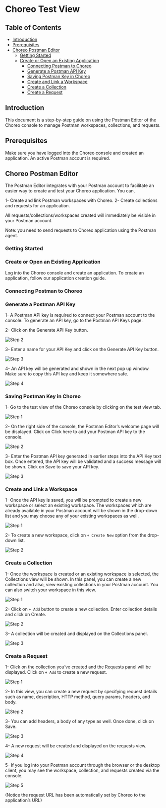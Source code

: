 # Choreo Test View 

## Table of Contents
<!--ts-->

- [Introduction](#Introduction)
- [Prerequisites](#Prerequisites)
- [Choreo Postman Editor](#Choreo-Postman-Editor)
  - [Getting Started](#Getting-Started)
  - [Create or Open an Existing Application](#Create-or-Open-an-Existing-Application)
    - [Connecting Postman to Choreo](#Connecting-Postman-to-Choreo)
    - [Generate a Postman API Key](#Generate-a-Postman-API-Key)
    - [Saving Postman Key in Choreo](#Saving-Postman-Key-in-Choreo)
    - [Create and Link a Workspace](#Create-and-Link-a-Workspace)
    - [Create a Collection](#Create-a-Collection)
    - [Create a Request](#Create-a-Request)

<!--te-->

## Introduction 

This document is a step-by-step guide on using the Postman Editor of the Choreo console to manage Postman workspaces, collections, and requests.

## Prerequisites 
Make sure you have logged into the Choreo console and created an application.
An active Postman account is required.

## Choreo Postman Editor
The Postman Editor integrates with your Postman account to facilitate an easier way to create and test your Choreo application. You can,

1- Create and link Postman workspaces with Choreo.
2- Create collections and requests for an application.

All requests/collections/workspaces created will immediately be visible in your Postman account.

Note: you need to send requests to Choreo application using the Postman agent.

### Getting Started

### Create or Open an Existing Application
Log into the Choreo console and create an application. To create an application, follow our application creation guide.

### Connecting Postman to Choreo

### Generate a Postman API Key

1- A Postman API key is required to connect your Postman account to the console. To generate an API key, go to the Postman API Keys page.

2- Click on the Generate API Key button.

![Step 2](images/test/image14.png)

3- Enter a name for your API Key and click on the Generate API Key button.

![Step 3](images/test/image4.png)

4- An API key will be generated and shown in the next pop up window. Make sure to copy this API key and keep it somewhere safe.

![Step 4](images/test/image2.png)

### Saving Postman Key in Choreo

1- Go to the test view of the Choreo console by clicking on the test view tab.

![Step 1](images/test/image18.png)

2- On the right side of the console, the Postman Editor’s welcome page will be displayed. Click on Click here to add your Postman API key to the console.

![Step 2](images/test/image7.png)

3- Enter the Postman API key generated in earlier steps into the API Key text box. Once entered, the API key will be validated and a success message will be shown. Click on Save to save your API key.

![Step 3](images/test/image10.png)


### Create and Link a Workspace

1- Once the API key is saved, you will be prompted to create a new workspace or select an existing workspace. The workspaces which are already available in your Postman account will be shown in the drop-down list and you may choose any of your existing workspaces as well.

![Step 1](images/test/image5.png)

2- To create a new workspace, click on `+ Create New` option from the drop-down list.

![Step 2](images/test/image15.png)

### Create a Collection

1- Once the workspace is created or an existing workspace is selected, the Collections view will be shown. In this panel, you can create a new collection and also, view existing collections in your Postman account. You can also switch your workspace in this view.

![Step 1](images/test/image11.png)

2- Click on `+ Add` button to create a new collection. Enter collection details and click on Create.

![Step 2](images/test/image16.png)

3- A collection will be created and displayed on the Collections panel.

![Step 3](images/test/image6.png)

### Create a Request

1- Click on the collection you’ve created and the Requests panel will be displayed. Click on `+ Add` to create a new request.

![Step 1](images/test/image1.png)

2- In this view, you can create a new request by specifying request details such as name, description, HTTP method, query params, headers, and body.

![Step 2](images/test/image9.png)

3- You can add headers, a body of any type as well. Once done, click on Save.

![Step 3](images/test/image12.png)

4- A new request will be created and displayed on the requests view.

![Step 4](images/test/image17.png)

5- If you log into your Postman account through the browser or the desktop client, you may see the workspace, collection, and requests created via the console.

![Step 5](images/test/image3.png)

(Notice the request URL has been automatically set by Choreo to the application’s URL)
 

